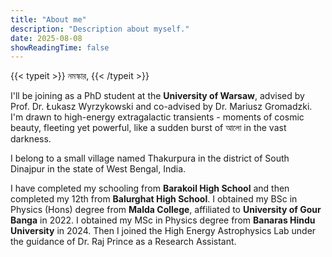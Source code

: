 ```yaml
---
title: "About me"
description: "Description about myself."
date: 2025-08-08
showReadingTime: false
---
```

{{< typeit >}}
নমস্কার,
{{< /typeit >}}

I'll be joining as a PhD student at the **University of Warsaw**, advised by Prof. Dr. Łukasz Wyrzykowski and co-advised by Dr. Mariusz Gromadzki. I'm drawn to high-energy extragalactic transients - moments of cosmic beauty, fleeting yet powerful, like a sudden burst of আলো in the vast darkness.

I belong to a small village named Thakurpura in the district of South Dinajpur in the state of West Bengal, India.

I have completed my schooling from **Barakoil High School** and then completed my 12th from **Balurghat High School**. I obtained my BSc in Physics (Hons) degree from **Malda College**, affiliated to **University of Gour Banga** in 2022. I obtained my MSc in Physics degree from **Banaras Hindu University** in 2024. Then I joined the High Energy Astrophysics Lab under the guidance of Dr. Raj Prince as a Research Assistant.
